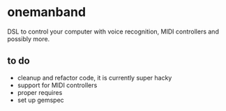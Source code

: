 # onemanband
DSL to control your computer with voice recognition, MIDI controllers and possibly more.

## to do

* cleanup and refactor code, it is currently super hacky
* support for MIDI controllers
* proper requires
* set up gemspec

